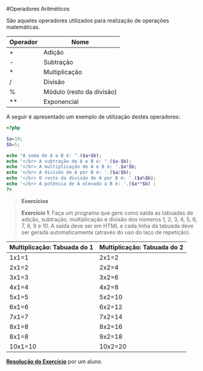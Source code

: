 #Operadores Aritméticos

São aqueles operadores utilizados para realização de operações matemáticas.

| **Operador** | **Nome** |
| -- | -- |
| + | Adição |
| - | Subtração |
| * | Multiplicação |
| / | Divisão |
| % | Módulo (resto da divisão) |
| ** | Exponencial |

A seguir é apresentado um exemplo de utilização destes operadores:

```php
<?php

$a=10;
$b=5;

echo "A soma de A e B é: ".($a+$b);
echo "</br> A subtração de A e B é: ".($a-$b);
echo '</br> A multiplicação de A e B é: '.$a*$b;
echo '</br> A divisão de A por B é: '.($a/$b);
echo '</br> O resto da divisão de A por B é: '.($a%$b);
echo '</br> A potência de A elevado a B é: '.($a**$b) ;
?>
```

>**Exercícios**

>**Exercício 1**: Faça um programa que gere como saída as tabuadas de adição, subtração, multiplicação e divisão dos números 1, 2, 3, 4, 5, 6, 7, 8, 9 e 10. A saída deve ser em HTML e cada linha da tabuada deve ser gerada automaticamente (através do uso do laço de repetição). 

| **Multiplicação: Tabuada do 1** | **Multiplicação: Tabuada do 2** |
| --    |-- |
| 1x1=1  | 2x1=2 |               
| 2x1=2  | 2x2=4 |
| 3x1=3  | 3x2=6 |
| 4x1=4  | 4x2=8 |
| 5x1=5  | 5x2=10 |
| 6x1=6  | 6x2=12 |
| 7x1=7  | 7x2=14 |
| 8x1=8  | 8x2=16 |
| 8x1=8  | 9x2=18 |
| 10x1=10  | 10x2=20 |

**[Resolução do Exercício](exercicio-1-operadores.php)** por um aluno.


